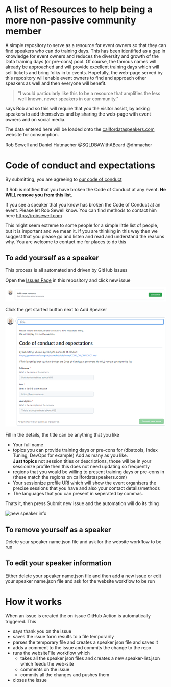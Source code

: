 # A list of Resources to help being a more non-passive community member
A simple repository to serve as a resource for event owners so that they can find speakers who can do training days. This has been identified as a gap in knowledge for event owners and reduces the diversity and growth of the Data training days (or pre-cons) pool. Of course, the famous names will already be approached and will provide excellent training days which will sell tickets and bring folks in to events. Hopefully, the web-page served by this repository will enable event owners to find and approach other speakers as well and then everyone will benefit.  
  
> "I would particularly like this to be a resource that amplifies the less well known, newer speakers in our community."  

says Rob and so this will require that you the visitor assist, by asking speakers to add themselves and by sharing the web-page with event owners and on social media.    
  
The data entered here will be loaded onto the [callfordataspeakers.com](https://callfordataspeakers.com/precon) website for consumption. 

Rob Sewell and Daniel Hutmacher
@SQLDBAWithABeard @dhmacher

# Code of conduct and expectations

By submitting, you are agreeing to [our code of conduct](https://raw.githubusercontent.com/dataplat/DataSpeakers/main/CODE_OF_CONDUCT.md)
       
If Rob is notified that you have broken the Code of Conduct at any event. **He WILL remove you from this list**.

If you see a speaker that you know has broken the Code of Conduct at an event. Please let Rob Sewell know. You can find methods to contact him here https://robsewell.com

This might seem extreme to some people for a simple little list of people, but it is important and we mean it. If you are thinking in this way then we suggest that you please go and listen and read and understand the reasons why. You are welcome to contact me for places to do this

## To add yourself as a speaker

This process is all automated and driven by GitHub Issues  

Open the [Issues Page](https://github.com/dataplat/DataSpeakers/issues) in this repository and click new issue


![open a new issue](images/newissue.png)

Click the get started button next to Add Speaker

![empty issue](images/emptyissue.png)

Fill in the details, the title can be anything that you like

- Your full name
- topics you can provide training days or pre-cons for (dbatools, Index Tuning, DevOps for example) Add as many as you like.   
    **Just topics** not session titles or descriptions, those will be in your sessionize profile then this does not need updating so frequently
- regions that you would be willing to present training days or pre-cons in (these match the regions on callfordataspeakers.com)
- Your sessionize profile URl which will show the event organisers the precise sessions that you have and also your contact details/methods
- The languages that you can present in seperated by commas.

Thats it, then press Submit new issue and the automation will do its thing

![new speaker info](images/filledinsessions.png)

## To remove yourself as a speaker

Delete your speaker name.json file and ask for the website workflow to be run
## To edit your speaker information

Either delete your speaker name.json file and then add a new issue or edit your speaker name.json file and ask for the website workflow to be run

# How it works

When an issue is created the on-issue GitHub Action is automatically triggered. This

- says thank you on the issue
- saves the issue form results to a file temporarily
- parses the temporary file and creates a speaker json file and saves it
- adds a comment to the issue and commits the change to the repo
- runs the websiteFile workflow which 
    - takes all the speaker json files and creates a new speaker-list.json which feeds the web-site
    - comments on the issue
    - commits all the changes and pushes them
- closes the issue

